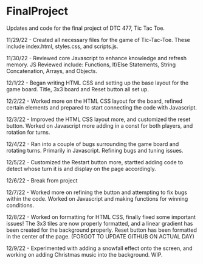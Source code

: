 # FinalProject
Updates and code for the final project of DTC 477, Tic Tac Toe. 

11/29/22 - Created all necessary files for the game of Tic-Tac-Toe. These include index.html, styles.css, and scripts.js.

11/30/22 - Reviewed core Javascript to enhance knowledge and refresh memory. JS Reviewed include: Functions, If/Else Statements, String Concatenation, Arrays, and Objects.

12/1/22 - Began writing HTML CSS and setting up the base layout for the game board. Title, 3x3 board and Reset button all set up. 

12/2/22 - Worked more on the HTML CSS layout for the board, refined certain elements and prepared to start connecting the code with Javascript.

12/3/22 - Improved the HTML CSS layout more, and customized the reset button. Worked on Javascript more adding in a const for both players, and rotation for turns.

12/4/22 - Ran into a couple of bugs surrounding the game board and rotating turns. Primarily in Javascript. Refining bugs and tuning issues. 

12/5/22 - Customized the Restart button more, startted adding code to detect whose turn it is and display on the page accordingly. 

12/6/22 - Break from project

12/7/22 - Worked more on refining the button and attempting to fix bugs within the code. Worked on Javascript and making functions for winning conditions. 

12/8/22 - Worked on formatting for HTML CSS, finally fixed some important issues! The 3x3 tiles are now properly formatted, and a linear gradient has been created for the background properly. Reset button has been formatted in the center of the page. (FORGOT TO UPDATE GITHUB ON ACTUAL DAY)

12/9/22 - Experimented with adding a snowfall effect onto the screen, and working on adding Christmas music into the background. WIP. 
